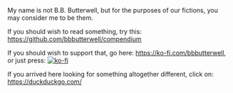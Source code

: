 My name is not B.B. Butterwell, but for the purposes of our fictions, you may consider me to be them.

If you should wish to read something, try this: https://github.com/bbbutterwell/compendium

If you should wish to support that, go here: https://ko-fi.com/bbbutterwell, or just press: [![ko-fi](https://ko-fi.com/img/githubbutton_sm.svg)](https://ko-fi.com/T6T8BCPTV)

If you arrived here looking for something altogether different, click on: https://duckduckgo.com/
